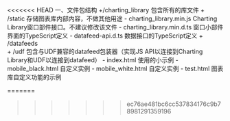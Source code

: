 <<<<<<< HEAD
一、文件包结构
    +/charting_library                包含所有的库文件
        + /static                     存储图表库内部内容，不做其他用途
        - charting_library.min.js     Charting Library窗口部件接口。不建议修改该文件
        - charting_library.min.d.ts   窗口小部件界面的TypeScript定义
        - datafeed-api.d.ts           数据接口的TypeScript定义
    + /datafeeds                      
        + /udf                        包含与UDF兼容的datafeed包装器（实现JS API以连接到Charting Library和UDF以连接到datafeed）
    - index.html                      使用的小示例
    - mobile_black.html               自定义实例
    - mobile_white.html               自定义实例
    - test.html                       图表库自定义功能的示例



=======

>>>>>>> ec76ae481bc6cc537834176c9b78981291359196
